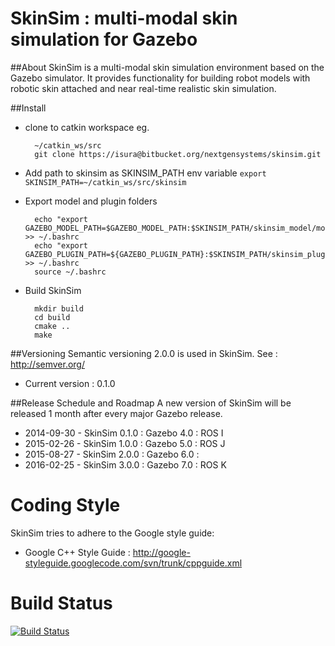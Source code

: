 # SkinSim : multi-modal skin simulation for Gazebo

##About
SkinSim is a multi-modal skin simulation environment based on the Gazebo simulator. It provides functionality for building robot models with robotic skin attached and near real-time realistic skin simulation.

##Install
- clone to catkin workspace eg.

		~/catkin_ws/src
		git clone https://isura@bitbucket.org/nextgensystems/skinsim.git

	
- Add path to skinsim as SKINSIM_PATH env variable ```export SKINSIM_PATH=~/catkin_ws/src/skinsim```
- Export model and plugin folders

		echo "export GAZEBO_MODEL_PATH=$GAZEBO_MODEL_PATH:$SKINSIM_PATH/skinsim_model/models" >> ~/.bashrc
		echo "export GAZEBO_PLUGIN_PATH=${GAZEBO_PLUGIN_PATH}:$SKINSIM_PATH/skinsim_plugins/build" >> ~/.bashrc
		source ~/.bashrc


- Build SkinSim

		mkdir build
		cd build
		cmake ..
		make


##Versioning
Semantic versioning 2.0.0 is used in SkinSim. See : http://semver.org/

- Current version : 0.1.0

##Release Schedule and Roadmap
A new version of SkinSim will be released 1 month after every major Gazebo release.

- 2014-09-30 - SkinSim 0.1.0 : Gazebo 4.0 : ROS I
- 2015-02-26 - SkinSim 1.0.0 : Gazebo 5.0 : ROS J
- 2015-08-27 - SkinSim 2.0.0 : Gazebo 6.0 : 
- 2016-02-25 - SkinSim 3.0.0 : Gazebo 7.0 : ROS K

# Coding Style

SkinSim tries to adhere to the Google style guide:

- Google C++ Style Guide : http://google-styleguide.googlecode.com/svn/trunk/cppguide.xml

# Build Status

[![Build Status](https://drone.io/bitbucket.org/nextgensystems/skinsim/status.png)](https://drone.io/bitbucket.org/nextgensystems/skinsim/latest)